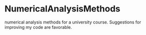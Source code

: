 # NumericalAnalysisMethods
numerical analysis methods for a university course.
Suggestions for improving my code are favorable.
